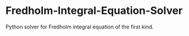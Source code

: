 # Fredholm-Integral-Equation-Solver
Python solver for Fredholm integral equation of the first kind.
